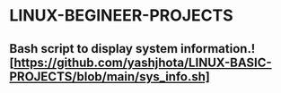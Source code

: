 # LINUX-BEGINEER-PROJECTS

## Bash script to display system information.![https://github.com/yashjhota/LINUX-BASIC-PROJECTS/blob/main/sys_info.sh]
